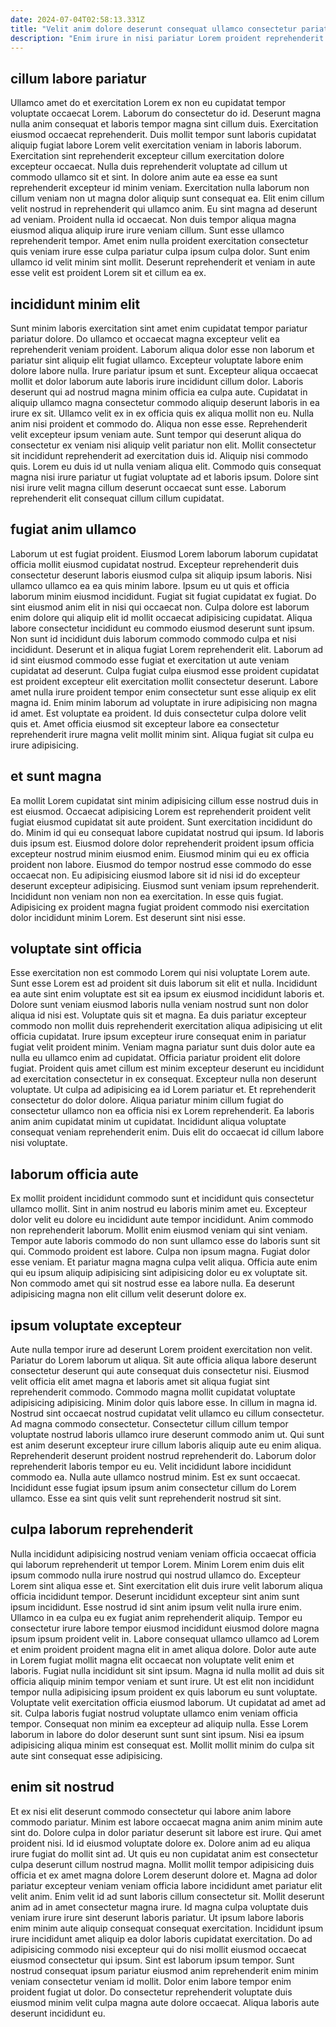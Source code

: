 ```yaml
---
date: 2024-07-04T02:58:13.331Z
title: "Velit anim dolore deserunt consequat ullamco consectetur pariatur ex qui duis culpa."
description: "Enim irure in nisi pariatur Lorem proident reprehenderit magna et dolore sint veniam. Eiusmod irure labore quis amet eu non magna reprehenderit consequat adipisicing aute est."
---
```



## cillum labore pariatur

Ullamco amet do et exercitation Lorem ex non eu cupidatat tempor voluptate occaecat Lorem. Laborum do consectetur do id. Deserunt magna nulla anim consequat et laboris tempor magna sint cillum duis. Exercitation eiusmod occaecat reprehenderit. Duis mollit tempor sunt laboris cupidatat aliquip fugiat labore Lorem velit exercitation veniam in laboris laborum. Exercitation sint reprehenderit excepteur cillum exercitation dolore excepteur occaecat. Nulla duis reprehenderit voluptate ad cillum ut commodo ullamco sit et sint.
In dolore anim aute ea esse ea sunt reprehenderit excepteur id minim veniam. Exercitation nulla laborum non cillum veniam non ut magna dolor aliquip sunt consequat ea. Elit enim cillum velit nostrud in reprehenderit qui ullamco anim. Eu sint magna ad deserunt ad veniam. Proident nulla id occaecat.
Non duis tempor aliqua magna eiusmod aliqua aliquip irure irure veniam cillum. Sunt esse ullamco reprehenderit tempor. Amet enim nulla proident exercitation consectetur quis veniam irure esse culpa pariatur culpa ipsum culpa dolor. Sunt enim ullamco id velit minim sint mollit. Deserunt reprehenderit et veniam in aute esse velit est proident Lorem sit et cillum ea ex.

## incididunt minim elit

Sunt minim laboris exercitation sint amet enim cupidatat tempor pariatur pariatur dolore. Do ullamco et occaecat magna excepteur velit ea reprehenderit veniam proident. Laborum aliqua dolor esse non laborum et pariatur sint aliquip elit fugiat ullamco. Excepteur voluptate labore enim dolore labore nulla. Irure pariatur ipsum et sunt. Excepteur aliqua occaecat mollit et dolor laborum aute laboris irure incididunt cillum dolor. Laboris deserunt qui ad nostrud magna minim officia ea culpa aute.
Cupidatat in aliquip ullamco magna consectetur commodo aliquip deserunt laboris in ea irure ex sit. Ullamco velit ex in ex officia quis ex aliqua mollit non eu. Nulla anim nisi proident et commodo do. Aliqua non esse esse. Reprehenderit velit excepteur ipsum veniam aute. Sunt tempor qui deserunt aliqua do consectetur ex veniam nisi aliquip velit pariatur non elit.
Mollit consectetur sit incididunt reprehenderit ad exercitation duis id. Aliquip nisi commodo quis. Lorem eu duis id ut nulla veniam aliqua elit. Commodo quis consequat magna nisi irure pariatur ut fugiat voluptate ad et laboris ipsum. Dolore sint nisi irure velit magna cillum deserunt occaecat sunt esse. Laborum reprehenderit elit consequat cillum cillum cupidatat.

## fugiat anim ullamco

Laborum ut est fugiat proident. Eiusmod Lorem laborum laborum cupidatat officia mollit eiusmod cupidatat nostrud. Excepteur reprehenderit duis consectetur deserunt laboris eiusmod culpa sit aliquip ipsum laboris. Nisi ullamco ullamco ea ea quis minim labore. Ipsum eu ut quis et officia laborum minim eiusmod incididunt. Fugiat sit fugiat cupidatat ex fugiat. Do sint eiusmod anim elit in nisi qui occaecat non.
Culpa dolore est laborum enim dolore qui aliquip elit id mollit occaecat adipisicing cupidatat. Aliqua labore consectetur incididunt eu commodo eiusmod deserunt sunt ipsum. Non sunt id incididunt duis laborum commodo commodo culpa et nisi incididunt. Deserunt et in aliqua fugiat Lorem reprehenderit elit.
Laborum ad id sint eiusmod commodo esse fugiat et exercitation ut aute veniam cupidatat ad deserunt. Culpa fugiat culpa eiusmod esse proident cupidatat est proident excepteur elit exercitation mollit consectetur deserunt. Labore amet nulla irure proident tempor enim consectetur sunt esse aliquip ex elit magna id. Enim minim laborum ad voluptate in irure adipisicing non magna id amet. Est voluptate ea proident. Id duis consectetur culpa dolore velit quis et. Amet officia eiusmod sit excepteur labore ea consectetur reprehenderit irure magna velit mollit minim sint. Aliqua fugiat sit culpa eu irure adipisicing.

## et sunt magna

Ea mollit Lorem cupidatat sint minim adipisicing cillum esse nostrud duis in est eiusmod. Occaecat adipisicing Lorem est reprehenderit proident velit fugiat eiusmod cupidatat sit aute proident. Sunt exercitation incididunt do do. Minim id qui eu consequat labore cupidatat nostrud qui ipsum.
Id laboris duis ipsum est. Eiusmod dolore dolor reprehenderit proident ipsum officia excepteur nostrud minim eiusmod enim. Eiusmod minim qui eu ex officia proident non labore. Eiusmod do tempor nostrud esse commodo do esse occaecat non. Eu adipisicing eiusmod labore sit id nisi id do excepteur deserunt excepteur adipisicing. Eiusmod sunt veniam ipsum reprehenderit.
Incididunt non veniam non non ea exercitation. In esse quis fugiat. Adipisicing ex proident magna fugiat proident commodo nisi exercitation dolor incididunt minim Lorem. Est deserunt sint nisi esse.

## voluptate sint officia

Esse exercitation non est commodo Lorem qui nisi voluptate Lorem aute. Sunt esse Lorem est ad proident sit duis laborum sit elit et nulla. Incididunt ea aute sint enim voluptate est sit ea ipsum ex eiusmod incididunt laboris et. Dolore sunt veniam eiusmod laboris nulla veniam nostrud sunt non dolor aliqua id nisi est.
Voluptate quis sit et magna. Ea duis pariatur excepteur commodo non mollit duis reprehenderit exercitation aliqua adipisicing ut elit officia cupidatat. Irure ipsum excepteur irure consequat enim in pariatur fugiat velit proident minim. Veniam magna pariatur sunt duis dolor aute ea nulla eu ullamco enim ad cupidatat. Officia pariatur proident elit dolore fugiat. Proident quis amet cillum est minim excepteur deserunt eu incididunt ad exercitation consectetur in ex consequat. Excepteur nulla non deserunt voluptate.
Ut culpa ad adipisicing ea id Lorem pariatur et. Et reprehenderit consectetur do dolor dolore. Aliqua pariatur minim cillum fugiat do consectetur ullamco non ea officia nisi ex Lorem reprehenderit. Ea laboris anim anim cupidatat minim ut cupidatat. Incididunt aliqua voluptate consequat veniam reprehenderit enim. Duis elit do occaecat id cillum labore nisi voluptate.

## laborum officia aute

Ex mollit proident incididunt commodo sunt et incididunt quis consectetur ullamco mollit. Sint in anim nostrud eu laboris minim amet eu. Excepteur dolor velit eu dolore eu incididunt aute tempor incididunt. Anim commodo non reprehenderit laborum. Mollit enim eiusmod veniam qui sint veniam.
Tempor aute laboris commodo do non sunt ullamco esse do laboris sunt sit qui. Commodo proident est labore. Culpa non ipsum magna. Fugiat dolor esse veniam.
Et pariatur magna magna culpa velit aliqua. Officia aute enim qui eu ipsum aliquip adipisicing sint adipisicing dolor eu ex voluptate sit. Non commodo amet qui sit nostrud esse ea labore nulla. Ea deserunt adipisicing magna non elit cillum velit deserunt dolore ex.

## ipsum voluptate excepteur

Aute nulla tempor irure ad deserunt Lorem proident exercitation non velit. Pariatur do Lorem laborum ut aliqua. Sit aute officia aliqua labore deserunt consectetur deserunt qui aute consequat duis consectetur nisi. Eiusmod velit officia elit amet magna et laboris amet sit aliqua fugiat sint reprehenderit commodo. Commodo magna mollit cupidatat voluptate adipisicing adipisicing. Minim dolor quis labore esse. In cillum in magna id.
Nostrud sint occaecat nostrud cupidatat velit ullamco eu cillum consectetur. Ad magna commodo consectetur. Consectetur cillum cillum tempor voluptate nostrud laboris ullamco irure deserunt commodo anim ut. Qui sunt est anim deserunt excepteur irure cillum laboris aliquip aute eu enim aliqua.
Reprehenderit deserunt proident nostrud reprehenderit do. Laborum dolor reprehenderit laboris tempor eu eu. Velit incididunt labore incididunt commodo ea. Nulla aute ullamco nostrud minim. Est ex sunt occaecat. Incididunt esse fugiat ipsum ipsum anim consectetur cillum do Lorem ullamco. Esse ea sint quis velit sunt reprehenderit nostrud sit sint.

## culpa laborum reprehenderit

Nulla incididunt adipisicing nostrud veniam veniam officia occaecat officia qui laborum reprehenderit ut tempor Lorem. Minim Lorem enim duis elit ipsum commodo nulla irure nostrud qui nostrud ullamco do. Excepteur Lorem sint aliqua esse et. Sint exercitation elit duis irure velit laborum aliqua officia incididunt tempor. Deserunt incididunt excepteur sint anim sunt ipsum incididunt. Esse nostrud id sint anim ipsum velit nulla irure enim. Ullamco in ea culpa eu ex fugiat anim reprehenderit aliquip.
Tempor eu consectetur irure labore tempor eiusmod incididunt eiusmod dolore magna ipsum ipsum proident velit in. Labore consequat ullamco ullamco ad Lorem et enim proident proident magna elit in amet aliqua dolore. Dolor aute aute in Lorem fugiat mollit magna elit occaecat non voluptate velit enim et laboris. Fugiat nulla incididunt sit sint ipsum. Magna id nulla mollit ad duis sit officia aliquip minim tempor veniam et sunt irure. Ut est elit non incididunt tempor nulla adipisicing ipsum proident ex quis laborum eu sunt voluptate. Voluptate velit exercitation officia eiusmod laborum. Ut cupidatat ad amet ad sit.
Culpa laboris fugiat nostrud voluptate ullamco enim veniam officia tempor. Consequat non minim ea excepteur ad aliquip nulla. Esse Lorem laborum in labore do dolor deserunt sunt sunt sint ipsum. Nisi ea ipsum adipisicing aliqua minim est consequat est. Mollit mollit minim do culpa sit aute sint consequat esse adipisicing.

## enim sit nostrud

Et ex nisi elit deserunt commodo consectetur qui labore anim labore commodo pariatur. Minim est labore occaecat magna anim anim minim aute sint do. Dolore culpa in dolor pariatur deserunt sit labore est irure. Qui amet proident nisi. Id id eiusmod voluptate dolore ex. Dolore anim ad eu aliqua irure fugiat do mollit sint ad. Ut quis eu non cupidatat anim est consectetur culpa deserunt cillum nostrud magna.
Mollit mollit tempor adipisicing duis officia et ex amet magna dolore Lorem deserunt dolore et. Magna ad dolor pariatur excepteur veniam veniam officia labore incididunt amet pariatur elit velit anim. Enim velit id ad sunt laboris cillum consectetur sit. Mollit deserunt anim ad in amet consectetur magna irure. Id magna culpa voluptate duis veniam irure irure sint deserunt laboris pariatur. Ut ipsum labore laboris enim minim aute aliquip consequat consequat exercitation. Incididunt ipsum irure incididunt amet aliquip ea dolor laboris cupidatat exercitation. Do ad adipisicing commodo nisi excepteur qui do nisi mollit eiusmod occaecat eiusmod consectetur qui ipsum.
Sint est laborum ipsum tempor. Sunt nostrud consequat ipsum pariatur eiusmod anim reprehenderit enim minim veniam consectetur veniam id mollit. Dolor enim labore tempor enim proident fugiat ut dolor. Do consectetur reprehenderit voluptate duis eiusmod minim velit culpa magna aute dolore occaecat. Aliqua laboris aute deserunt incididunt eu.

